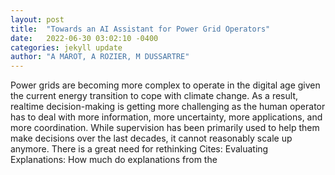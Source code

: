 ```yaml
---
layout: post
title:  "Towards an AI Assistant for Power Grid Operators"
date:   2022-06-30 03:02:10 -0400
categories: jekyll update
author: "A MAROT, A ROZIER, M DUSSARTRE"
---
```

Power grids are becoming more complex to operate in the digital age given the current energy transition to cope with climate change. As a result, realtime decision-making is getting more challenging as the human operator has to deal with more information, more uncertainty, more applications, and more coordination. While supervision has been primarily used to help them make decisions over the last decades, it cannot reasonably scale up anymore. There is a great need for rethinking  Cites: Evaluating Explanations: How much do explanations from the